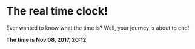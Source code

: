 # The real time clock!

Ever wanted to know what the time is? Well, your journey is about to end!

**The time is Nov 08, 2017, 20:12**
